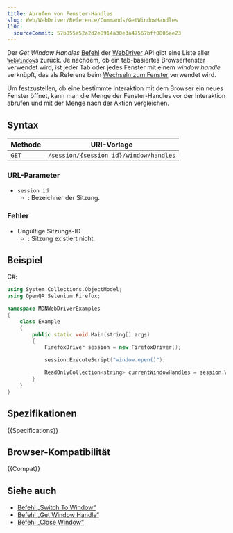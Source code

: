```yaml
---
title: Abrufen von Fenster-Handles
slug: Web/WebDriver/Reference/Commands/GetWindowHandles
l10n:
  sourceCommit: 57b855a52a2d2e8914a30e3a47567bff0806ae23
---
```


Der _Get Window Handles_ [Befehl](/de/docs/Web/WebDriver/Command) der [WebDriver](/de/docs/Web/WebDriver) API gibt eine Liste aller [`WebWindow`](/de/docs/Web/WebDriver/WebWindow)s zurück. Je nachdem, ob ein tab-basiertes Browserfenster verwendet wird, ist jeder Tab oder jedes Fenster mit einem _window handle_ verknüpft, das als Referenz beim [Wechseln zum Fenster](/de/docs/Web/WebDriver/Commands/SwitchToWindow) verwendet wird.

Um festzustellen, ob eine bestimmte Interaktion mit dem Browser ein neues Fenster öffnet, kann man die Menge der Fenster-Handles vor der Interaktion abrufen und mit der Menge nach der Aktion vergleichen.

## Syntax

| Methode                                | URI-Vorlage                            |
| -------------------------------------- | -------------------------------------- |
| [`GET`](/de/docs/Web/HTTP/Methods/GET) | `/session/{session id}/window/handles` |

### URL-Parameter

- `session id`
  - : Bezeichner der Sitzung.

### Fehler

- Ungültige Sitzungs-ID
  - : Sitzung existiert nicht.

## Beispiel

C#:

```cpp
using System.Collections.ObjectModel;
using OpenQA.Selenium.Firefox;

namespace MDNWebDriverExamples
{
    class Example
    {
        public static void Main(string[] args)
        {
            FirefoxDriver session = new FirefoxDriver();

            session.ExecuteScript("window.open()");

            ReadOnlyCollection<string> currentWindowHandles = session.WindowHandles;
        }
    }
}
```

## Spezifikationen

{{Specifications}}

## Browser-Kompatibilität

{{Compat}}

## Siehe auch

- [Befehl „Switch To Window“](/de/docs/Web/WebDriver/Commands/SwitchToWindow)
- [Befehl „Get Window Handle“](/de/docs/Web/WebDriver/Commands/GetWindowHandle)
- [Befehl „Close Window“](/de/docs/Web/WebDriver/Reference/Commands/CloseWindow)
